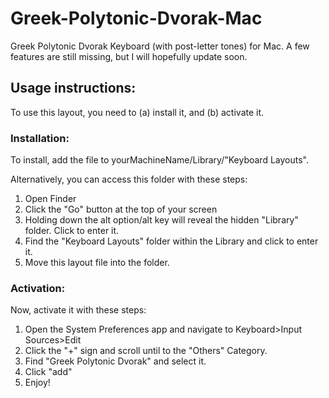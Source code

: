 # Greek-Polytonic-Dvorak-Mac
Greek Polytonic Dvorak Keyboard (with post-letter tones) for Mac. A few features are still missing, but I will hopefully update soon.

## Usage instructions:
To use this layout, you need to (a) install it, and (b) activate it.

### Installation:
To install, add the file to yourMachineName/Library/"Keyboard Layouts".

Alternatively, you can access this folder with these steps:
1) Open Finder
2) Click the "Go" button at the top of your screen
3) Holding down the alt option/alt key will reveal the hidden "Library" folder. Click to enter it.
4) Find the "Keyboard Layouts" folder within the Library and click to enter it.
5) Move this layout file into the folder.

### Activation:
Now, activate it with these steps:
1) Open the System Preferences app and navigate to Keyboard>Input Sources>Edit
2) Click the "+" sign and scroll until to the "Others" Category.
3) Find "Greek Polytonic Dvorak" and select it.
4) Click "add"
5) Enjoy!
